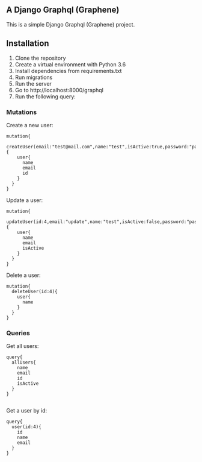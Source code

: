 ## A Django Graphql (Graphene)

This is a simple Django Graphql (Graphene) project.

## Installation

1. Clone the repository
2. Create a virtual environment with Python 3.6
3. Install dependencies from requirements.txt
4. Run migrations
5. Run the server
6. Go to http://localhost:8000/graphql
7. Run the following query:

### Mutations

Create a new user:

```
mutation{
  createUser(email:"test@mail.com",name:"test",isActive:true,password:"pass"){
    user{
      name
      email
      id
    }
  }
}
```

Update a user:

```
mutation{
  updateUser(id:4,email:"update",name:"test",isActive:false,password:"pass"){
    user{
      name
      email
      isActive
    }
  }
}
```

Delete a user:

```
mutation{
  deleteUser(id:4){
    user{
      name
    }
  }
}
```

### Queries

Get all users:

```
query{
  allUsers{
    name
    email
    id
    isActive
  }
}


```

Get a user by id:

```
query{
  user(id:4){
    id
    name
    email
  }
}

```